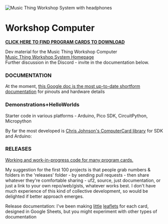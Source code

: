 ![Music Thing Workshop System with headphones](https://www.musicthing.co.uk/images/900-workshopsystem-full-straight-headphones-colour-2.jpg)

# Workshop Computer  

[**CLICK HERE TO FIND PROGRAM CARDS TO DOWNLOAD**](https://tomwhitwell.github.io/Workshop_Computer/index.html) 


Dev material for the Music Thing Workshop Computer  
[Music Thing Workshop System Homepage](https://www.musicthing.co.uk/workshopsystem/)  
Further discussion in the Discord - invite in the documentation below.   

### DOCUMENTATION 

At the moment, [this Google doc is the most up-to-date shortform documentation](https://docs.google.com/document/d/1NsRewxAu9X8dQMUTdN0eeJeRCr0HmU0pUjpKB4gM-xo/edit?usp=sharing) for pinouts and hardware details


### Demonstrations+HelloWorlds

Starter code in various platforms - Arduino, Pico SDK, CircuitPython, Micropython

By far the most developed is [Chris Johnson's ComputerCard library](https://github.com/TomWhitwell/Workshop_Computer/tree/main/Demonstrations%2BHelloWorlds/PicoSDK/ComputerCard) for SDK and Arduino: 

### RELEASES 

[Working and work-in-progress code for many program cards.](https://github.com/TomWhitwell/Workshop_Computer/tree/main/releases) 

My suggestion for the first 100 projects is that people grab numbers & folders in the 'releases' folder - by sending pull requests - then share whatever they're comfortable sharing - uf2, source, just documentation, or just a link to your own repo/web/gists, whatever works best. I don't have much experience of this kind of collective development, so would be delighted if better approach emerges.  

Release documentation: I've been making [little](https://docs.google.com/presentation/d/19z0S9cpGnyhb7lVmBPHYjTZLpEB-Xg-v9zzfXCjCjOQ/copy) [leaflets](https://docs.google.com/presentation/d/10R8onfP5JAq9MpOgVSa4sAhxg-WTx7_0-Q1fY0MUDho/copy) for each card, designed in Google Sheets, but you might experiment with other types of documentation   


